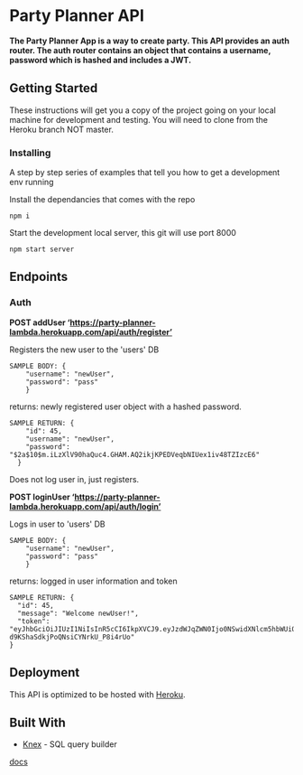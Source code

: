 # Party Planner API

**The Party Planner App is a way to create party. This API provides an auth router. The auth router contains an object that contains a username, password which is hashed and includes a JWT.**

## Getting Started

These instructions will get you a copy of the project going on your local machine for development and testing. You will need to clone from the Heroku branch NOT master.

### Installing

A step by step series of examples that tell you how to get a development env running

Install the dependancies that comes with the repo

```
npm i
```

Start the development local server, this git will use port 8000

```
npm start server
```

## Endpoints

### Auth

**POST addUser ‘https://party-planner-lambda.herokuapp.com/api/auth/register’**

Registers the new user to the 'users' DB

```  
SAMPLE BODY: {
	"username": "newUser",
	"password": "pass"
	}
```

returns: newly registered user object with a hashed password.
```
SAMPLE RETURN: {
    "id": 45,
    "username": "newUser",
    "password": "$2a$10$m.iLzXlV90haQuc4.GHAM.AQ2ikjKPEDVeqbNIUex1iv48TZIzcE6"
  }
```

Does not log user in, just registers.

**POST loginUser ‘https://party-planner-lambda.herokuapp.com/api/auth/login’**

Logs in user to 'users' DB
```
SAMPLE BODY: {
	"username": "newUser",
	"password": "pass"
	}
```
returns: logged in user information and token
```
SAMPLE RETURN: {
  "id": 45,
  "message": "Welcome newUser!",
  "token": "eyJhbGciOiJIUzI1NiIsInR5cCI6IkpXVCJ9.eyJzdWJqZWN0Ijo0NSwidXNlcm5hbWUiOiJuZXdVc2VyIiwiaWF0IjoxNTcxOTM2NDUwLCJleHAiOjE1NzE5Nzk2NTB9.OT1UJ5TMdss9-d9KShaSdkjPoQNsiCYNrkU_P8i4rUo"
}
```

## Deployment

This API is optimized to be hosted with  [Heroku]((https://devcenter.heroku.com/)). 

## Built With

* [Knex]((http://knexjs.org/)) - SQL query builder

[docs]((https://docs.google.com/document/d/1kHqoWAwLW5u8F2TIxOgkbOIElOj_qqlOBK8IBodKSPM/edit?usp=sharing))


